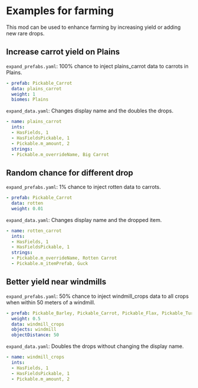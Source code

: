 # Examples for farming

This mod can be used to enhance farming by increasing yield or adding new rare drops.

## Increase carrot yield on Plains

`expand_prefabs.yaml`: 100% chance to inject plains_carrot data to carrots in Plains.

```yaml
- prefab: Pickable_Carrot
  data: plains_carrot
  weight: 1
  biomes: Plains
```

`expand_data.yaml`: Changes display name and the doubles the drops.

```yaml
- name: plains_carrot
  ints:
  - HasFields, 1
  - HasFieldsPickable, 1
  - Pickable.m_amount, 2
  strings:
  - Pickable.m_overrideName, Big Carrot
```

## Random chance for different drop

`expand_prefabs.yaml`: 1% chance to inject rotten data to carrots.

```yaml
- prefab: Pickable_Carrot
  data: rotten
  weight: 0.01
```

`expand_data.yaml`: Changes display name and the dropped item.

```yaml
- name: rotten_carrot
  ints:
  - HasFields, 1
  - HasFieldsPickable, 1
  strings:
  - Pickable.m_overrideName, Rotten Carrot
  - Pickable.m_itemPrefab, Guck
```

## Better yield near windmills

`expand_prefabs.yaml`: 50% chance to inject windmill_crops data to all crops when within 50 meters of a windmill.

```yaml
- prefab: Pickable_Barley, Pickable_Carrot, Pickable_Flax, Pickable_Turnip
  weight: 0.5
  data: windmill_crops
  objects: windmill
  objectDistance: 50
```

`expand_data.yaml`: Doubles the drops without changing the display name.

```yaml
- name: windmill_crops
  ints:
  - HasFields, 1
  - HasFieldsPickable, 1
  - Pickable.m_amount, 2
```
